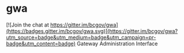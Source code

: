 # gwa

[![Join the chat at https://gitter.im/bcgov/gwa](https://badges.gitter.im/bcgov/gwa.svg)](https://gitter.im/bcgov/gwa?utm_source=badge&utm_medium=badge&utm_campaign=pr-badge&utm_content=badge)
Gateway Administration Interface
